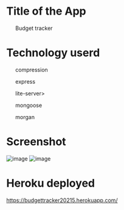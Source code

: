 <h1>Title of the App</h1>
<ul>Budget tracker</ul>

<h1>Technology userd</h1>
<ul>compression</ul>
<ul>express</ul>
<ul>lite-server></ul>
<ul>mongoose</ul>
<ul>morgan</ul>

<h1>Screenshot</h1>

![image](https://user-images.githubusercontent.com/71658001/110285904-d463d100-7f98-11eb-9ee4-0e33104e0881.png)
![image](https://user-images.githubusercontent.com/71658001/110285923-daf24880-7f98-11eb-834c-e2926f697802.png)

<h1>Heroku deployed</h1>

https://budgettracker20215.herokuapp.com/
